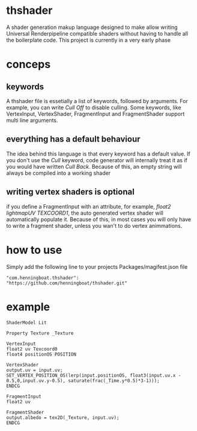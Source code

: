 # thshader

A shader generation makup language designed to make allow writing Universal Renderpipeline compatible shaders without having to handle all the boilerplate code. This project is currently in a very early phase

# conceps
## keywords
A thshader file is essetially a list of keywords, followed by arguments. For example, you can write _Cull Off_ to disable culling. Some keywords, like VertexInput, VertexShader, FragmentInput and FragmentShader support multi line arguments.
## everything has a default behaviour
The idea behind this language is that every keyword has a default value. If you don't use the _Cull_ keyword, code generator will internally treat it as if you would have written _Cull Back_.
Because of this, an empty string will always be compiled into a working shader
## writing vertex shaders is optional
if you define a FragmentInput with an attribute, for example, _float2 lightmapUV TEXCOORD1_, the auto generated vertex shader will automatically populate it. Because of this, in most cases you will only have to write a fragment shader, unless you wan't to do vertex animmations.

# how to use
Simply add the following line to your projects Packages/magifest.json file
```
"com.henningboat.thshader": "https://github.com/henningboat/thshader.git"
```

# example
```
ShaderModel Lit

Property Texture _Texture

VertexInput
float2 uv Texcoord0
float4 positionOS POSITION

VertexShader
output.uv = input.uv;  
SET_VERTEX_POSITION_OS(lerp(input.positionOS, float3(input.uv.x - 0.5,0,input.uv.y-0.5), saturate(frac(_Time.y*0.5)*3-1)));
ENDCG

FragmentInput
float2 uv

FragmentShader
output.albedo = tex2D(_Texture, input.uv);
ENDCG
```
